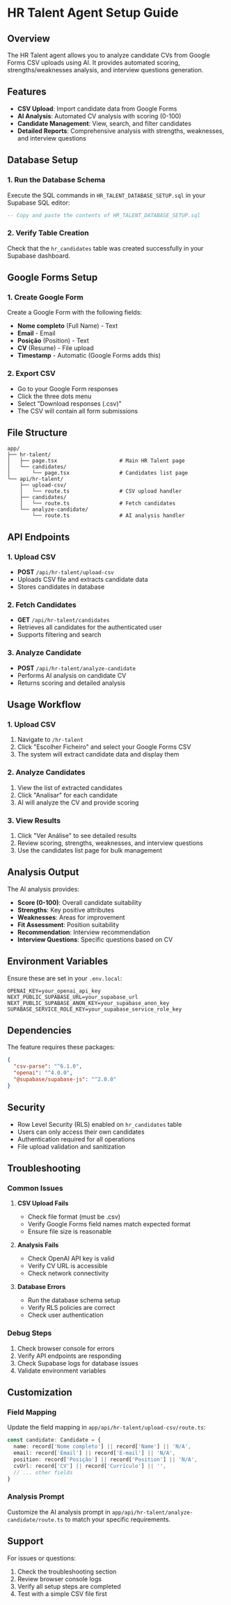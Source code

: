 # HR Talent Agent Setup Guide

## Overview
The HR Talent agent allows you to analyze candidate CVs from Google Forms CSV uploads using AI. It provides automated scoring, strengths/weaknesses analysis, and interview questions generation.

## Features
- **CSV Upload**: Import candidate data from Google Forms
- **AI Analysis**: Automated CV analysis with scoring (0-100)
- **Candidate Management**: View, search, and filter candidates
- **Detailed Reports**: Comprehensive analysis with strengths, weaknesses, and interview questions

## Database Setup

### 1. Run the Database Schema
Execute the SQL commands in `HR_TALENT_DATABASE_SETUP.sql` in your Supabase SQL editor:

```sql
-- Copy and paste the contents of HR_TALENT_DATABASE_SETUP.sql
```

### 2. Verify Table Creation
Check that the `hr_candidates` table was created successfully in your Supabase dashboard.

## Google Forms Setup

### 1. Create Google Form
Create a Google Form with the following fields:
- **Nome completo** (Full Name) - Text
- **Email** - Email
- **Posição** (Position) - Text
- **CV** (Resume) - File upload
- **Timestamp** - Automatic (Google Forms adds this)

### 2. Export CSV
- Go to your Google Form responses
- Click the three dots menu
- Select "Download responses (.csv)"
- The CSV will contain all form submissions

## File Structure

```
app/
├── hr-talent/
│   ├── page.tsx                    # Main HR Talent page
│   └── candidates/
│       └── page.tsx                # Candidates list page
└── api/hr-talent/
    ├── upload-csv/
    │   └── route.ts                # CSV upload handler
    ├── candidates/
    │   └── route.ts                # Fetch candidates
    └── analyze-candidate/
        └── route.ts                # AI analysis handler
```

## API Endpoints

### 1. Upload CSV
- **POST** `/api/hr-talent/upload-csv`
- Uploads CSV file and extracts candidate data
- Stores candidates in database

### 2. Fetch Candidates
- **GET** `/api/hr-talent/candidates`
- Retrieves all candidates for the authenticated user
- Supports filtering and search

### 3. Analyze Candidate
- **POST** `/api/hr-talent/analyze-candidate`
- Performs AI analysis on candidate CV
- Returns scoring and detailed analysis

## Usage Workflow

### 1. Upload CSV
1. Navigate to `/hr-talent`
2. Click "Escolher Ficheiro" and select your Google Forms CSV
3. The system will extract candidate data and display them

### 2. Analyze Candidates
1. View the list of extracted candidates
2. Click "Analisar" for each candidate
3. AI will analyze the CV and provide scoring

### 3. View Results
1. Click "Ver Análise" to see detailed results
2. Review scoring, strengths, weaknesses, and interview questions
3. Use the candidates list page for bulk management

## Analysis Output

The AI analysis provides:
- **Score (0-100)**: Overall candidate suitability
- **Strengths**: Key positive attributes
- **Weaknesses**: Areas for improvement
- **Fit Assessment**: Position suitability
- **Recommendation**: Interview recommendation
- **Interview Questions**: Specific questions based on CV

## Environment Variables

Ensure these are set in your `.env.local`:
```
OPENAI_KEY=your_openai_api_key
NEXT_PUBLIC_SUPABASE_URL=your_supabase_url
NEXT_PUBLIC_SUPABASE_ANON_KEY=your_supabase_anon_key
SUPABASE_SERVICE_ROLE_KEY=your_supabase_service_role_key
```

## Dependencies

The feature requires these packages:
```json
{
  "csv-parse": "^6.1.0",
  "openai": "^4.0.0",
  "@supabase/supabase-js": "^2.0.0"
}
```

## Security

- Row Level Security (RLS) enabled on `hr_candidates` table
- Users can only access their own candidates
- Authentication required for all operations
- File upload validation and sanitization

## Troubleshooting

### Common Issues

1. **CSV Upload Fails**
   - Check file format (must be .csv)
   - Verify Google Forms field names match expected format
   - Ensure file size is reasonable

2. **Analysis Fails**
   - Check OpenAI API key is valid
   - Verify CV URL is accessible
   - Check network connectivity

3. **Database Errors**
   - Run the database schema setup
   - Verify RLS policies are correct
   - Check user authentication

### Debug Steps

1. Check browser console for errors
2. Verify API endpoints are responding
3. Check Supabase logs for database issues
4. Validate environment variables

## Customization

### Field Mapping
Update the field mapping in `app/api/hr-talent/upload-csv/route.ts`:

```typescript
const candidate: Candidate = {
  name: record['Nome completo'] || record['Name'] || 'N/A',
  email: record['Email'] || record['E-mail'] || 'N/A',
  position: record['Posição'] || record['Position'] || 'N/A',
  cvUrl: record['CV'] || record['Currículo'] || '',
  // ... other fields
}
```

### Analysis Prompt
Customize the AI analysis prompt in `app/api/hr-talent/analyze-candidate/route.ts` to match your specific requirements.

## Support

For issues or questions:
1. Check the troubleshooting section
2. Review browser console logs
3. Verify all setup steps are completed
4. Test with a simple CSV file first

